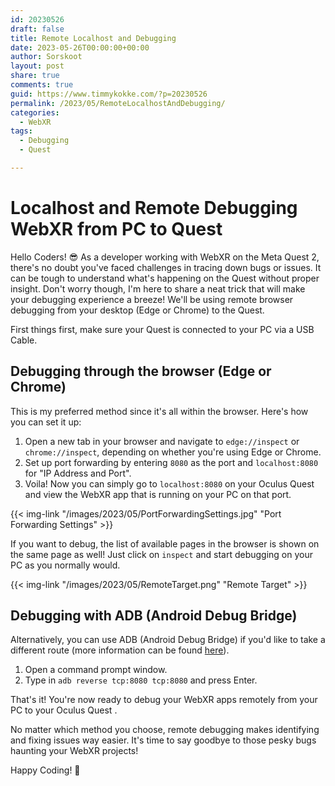 ```yaml
---
id: 20230526
draft: false
title: Remote Localhost and Debugging
date: 2023-05-26T00:00:00+00:00
author: Sorskoot
layout: post
share: true
comments: true
guid: https://www.timmykokke.com/?p=20230526
permalink: /2023/05/RemoteLocalhostAndDebugging/
categories:
  - WebXR  
tags:
  - Debugging
  - Quest

---
```


# Localhost and Remote Debugging WebXR from PC to Quest

Hello Coders! 😎 As a developer working with WebXR on the Meta Quest 2, there's no doubt you've faced challenges in tracing down bugs or issues. It can be tough to understand what's happening on the Quest without proper insight. Don't worry though, I'm here to share a neat trick that will make your debugging experience a breeze! We'll be using remote browser debugging from your desktop (Edge or Chrome) to the Quest.

First things first, make sure your Quest is connected to your PC via a USB Cable.

## Debugging through the browser (Edge or Chrome)

This is my preferred method since it's all within the browser. Here's how you can set it up:

1. Open a new tab in your browser and navigate to `edge://inspect` or `chrome://inspect`, depending on whether you're using Edge or Chrome.
2. Set up port forwarding by entering `8080` as the port and `localhost:8080` for "IP Address and Port".
3. Voila! Now you can simply go to `localhost:8080` on your Oculus Quest and view the WebXR app that is running on your PC on that port.

{{< img-link "/images/2023/05/PortForwardingSettings.jpg" "Port Forwarding Settings" >}}

If you want to debug, the list of available pages in the browser is shown on the same page as well! Just click on `inspect` and start debugging on your PC as you normally would.

{{< img-link "/images/2023/05/RemoteTarget.png" "Remote Target" >}}

## Debugging with ADB (Android Debug Bridge)

Alternatively, you can use ADB (Android Debug Bridge) if you'd like to take a different route (more information can be found [here](https://developer.android.com/tools/adb)).

1. Open a command prompt window.
2. Type in `adb reverse tcp:8080 tcp:8080` and press Enter.

That's it! You're now ready to debug your WebXR apps remotely from your PC to your Oculus Quest . 

No matter which method you choose, remote debugging makes identifying and fixing issues way easier. It's time to say goodbye to those pesky bugs haunting your WebXR projects! 

Happy Coding! 🚀